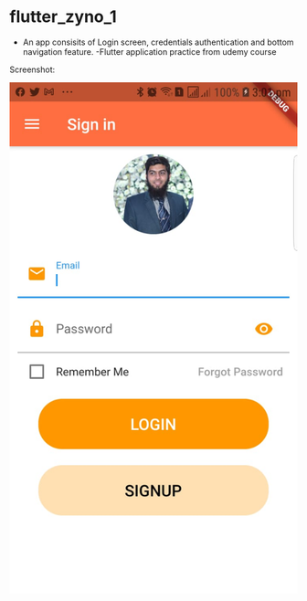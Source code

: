 # flutter_zyno_1
- An app consisits of Login screen, credentials authentication and bottom navigation feature.
 -Flutter application practice from udemy course
 
 Screenshot: 
 
  ![Alt text](https://github.com/talha3111997/Login-App/blob/main/login_screen.jpeg?raw=true)

